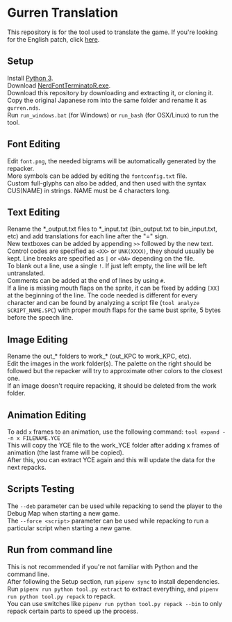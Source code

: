 # Gurren Translation
This repository is for the tool used to translate the game. If you're looking for the English patch, click [here](http://www.romhacking.net/translations/5846/).  
## Setup
Install [Python 3](https://www.python.org/downloads/).  
Download [NerdFontTerminatoR.exe](https://github.com/pleonex/NerdFontTerminatoR/releases).  
Download this repository by downloading and extracting it, or cloning it.  
Copy the original Japanese rom into the same folder and rename it as `gurren.nds`.  
Run `run_windows.bat` (for Windows) or `run_bash` (for OSX/Linux) to run the tool.  
## Font Editing
Edit `font.png`, the needed bigrams will be automatically generated by the repacker.  
More symbols can be added by editing the `fontconfig.txt` file.  
Custom full-glyphs can also be added, and then used with the syntax CUS(NAME) in strings. NAME must be 4 characters long.  
## Text Editing
Rename the \*\_output.txt files to \*\_input.txt (bin_output.txt to bin_input.txt, etc) and add translations for each line after the "=" sign.  
New textboxes can be added by appending `>>` followed by the new text.  
Control codes are specified as `<XX>` or `UNK(XXXX)`, they should usually be kept. Line breaks are specified as `|` or `<0A>` depending on the file.  
To blank out a line, use a single `!`. If just left empty, the line will be left untranslated.  
Comments can be added at the end of lines by using `#`.  
If a line is missing mouth flaps on the sprite, it can be fixed by adding `[XX]` at the beginning of the line. The code needed is different for every character and can be found by analyzing a script file (`tool analyze SCRIPT_NAME.SPC`) with proper mouth flaps for the same bust sprite, 5 bytes before the speech line.  
## Image Editing
Rename the out\_\* folders to work\_\* (out_KPC to work_KPC, etc).  
Edit the images in the work folder(s). The palette on the right should be followed but the repacker will try to approximate other colors to the closest one.  
If an image doesn't require repacking, it should be deleted from the work folder.  
## Animation Editing
To add `x` frames to an animation, use the following command:
`tool expand --n x FILENAME.YCE`  
This will copy the YCE file to the work_YCE folder after adding x frames of animation (the last frame will be copied).  
After this, you can extract YCE again and this will update the data for the next repacks.  
## Scripts Testing
The `--deb` parameter can be used while repacking to send the player to the Debug Map when starting a new game.  
The `--force <script>` parameter can be used while repacking to run a particular script when starting a new game.  
## Run from command line
This is not recommended if you're not familiar with Python and the command line.  
After following the Setup section, run `pipenv sync` to install dependencies.  
Run `pipenv run python tool.py extract` to extract everything, and `pipenv run python tool.py repack` to repack.  
You can use switches like `pipenv run python tool.py repack --bin` to only repack certain parts to speed up the process.  
